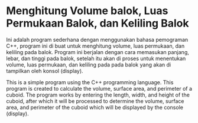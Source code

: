 # Menghitung Volume balok, Luas Permukaan Balok, dan Keliling Balok
Ini adalah program sederhana dengan menggunakan bahasa pemograman C++, program ini di buat untuk menghitung volume, luas permukaan, dan keliling pada balok. Program ini berjalan dengan cara memasukan panjang, lebar, dan tinggi pada balok, setelah itu akan di proses untuk menentukan volume, luas permukaan, dan keliling pada pada balok yang akan di tampilkan oleh konsol (display).

This is a simple program using the C++ programming language. This program is created to calculate the volume, surface area, and perimeter of a cuboid. The program works by entering the length, width, and height of the cuboid, after which it will be processed to determine the volume, surface area, and perimeter of the cuboid which will be displayed by the console (display).
